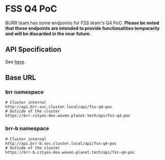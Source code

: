 # FSS Q4 PoC

BURR team has some endpoints for FSS team's Q4 PoC. **Please be noted that those
endpoints are intended to provide functionalities temporarily and will be
discarded in the near future.**

## API Specification

See [here](https://developer.woven-city.toyota/catalog/default/api/brr-fss-q4-poc-api/definition).

## Base URL

### brr namespace

```
# Cluster internal
http://api.brr.svc.cluster.local/api/fss-q4-poc
# Outside of the cluster
https://brr.cityos-dev.woven-planet.tech/api/fss-q4-poc
```

### brr-b namespace

```
# Cluster internal
http://api.brr-b.svc.cluster.local/api/fss-q4-poc
# Outside of the cluster
https://brr-b.cityos-dev.woven-planet.tech/api/fss-q4-poc
```

